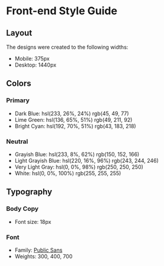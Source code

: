 # Front-end Style Guide

## Layout

The designs were created to the following widths:

- Mobile: 375px
- Desktop: 1440px

## Colors

### Primary

- Dark Blue: hsl(233, 26%, 24%) rgb(45, 49, 77)
- Lime Green: hsl(136, 65%, 51%) rgb(49, 211, 92)
- Bright Cyan: hsl(192, 70%, 51%) rgb(43, 183, 218)

### Neutral

- Grayish Blue: hsl(233, 8%, 62%) rgb(150, 152, 166)
- Light Grayish Blue: hsl(220, 16%, 96%) rgb(243, 244, 246)
- Very Light Gray: hsl(0, 0%, 98%) rgb(250, 250, 250)
- White: hsl(0, 0%, 100%) rgb(255, 255, 255)

## Typography

### Body Copy

- Font size: 18px

### Font

- Family: [Public Sans](https://fonts.google.com/specimen/Public+Sans)
- Weights: 300, 400, 700